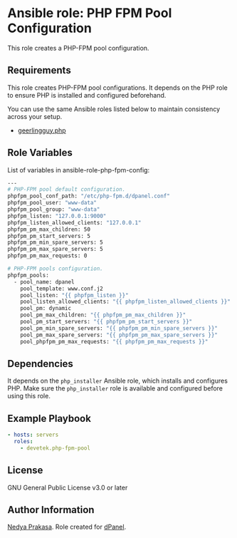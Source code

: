 Ansible role: PHP FPM Pool Configuration
=========

This role creates a PHP-FPM pool configuration.

Requirements
------------

This role creates PHP-FPM pool configurations. It depends on the PHP role to ensure PHP is installed and configured beforehand.

You can use the same Ansible roles listed below to maintain consistency across your setup.
* [geerlingguy.php]

Role Variables
--------------

List of variables in ansible-role-php-fpm-config:

```sh
---
# PHP-FPM pool default configuration.
phpfpm_pool_conf_path: "/etc/php-fpm.d/dpanel.conf"
phpfpm_pool_user: "www-data"
phpfpm_pool_group: "www-data"
phpfpm_listen: "127.0.0.1:9000"
phpfpm_listen_allowed_clients: "127.0.0.1"
phpfpm_pm_max_children: 50
phpfpm_pm_start_servers: 5
phpfpm_pm_min_spare_servers: 5
phpfpm_pm_max_spare_servers: 5
phpfpm_pm_max_requests: 0

# PHP-FPM pools configuration.
phpfpm_pools:
  - pool_name: dpanel
    pool_template: www.conf.j2
    pool_listen: "{{ phpfpm_listen }}"
    pool_listen_allowed_clients: "{{ phpfpm_listen_allowed_clients }}"
    pool_pm: dynamic
    pool_pm_max_children: "{{ phpfpm_pm_max_children }}"
    pool_pm_start_servers: "{{ phpfpm_pm_start_servers }}"
    pool_pm_min_spare_servers: "{{ phpfpm_pm_min_spare_servers }}"
    pool_pm_max_spare_servers: "{{ phpfpm_pm_max_spare_servers }}"
    pool_phpfpm_pm_max_requests: "{{ phpfpm_pm_max_requests }}"
```

Dependencies
------------

It depends on the `php_installer` Ansible role, which installs and configures PHP. Make sure the `php_installer` role is available and configured before using this role.

Example Playbook
----------------

```yaml
- hosts: servers
  roles:
    - devetek.php-fpm-pool
```

License
-------

GNU General Public License v3.0 or later

Author Information
------------------

[Nedya Prakasa]. Role created for [dPanel].

[dPanel]: https://cloud.terpusat.com/
[Nedya Prakasa]: https://github.com/prakasa1904
[devetek]: https://github.com/devetek
[geerlingguy.php]: https://galaxy.ansible.com/ui/standalone/roles/geerlingguy/php/